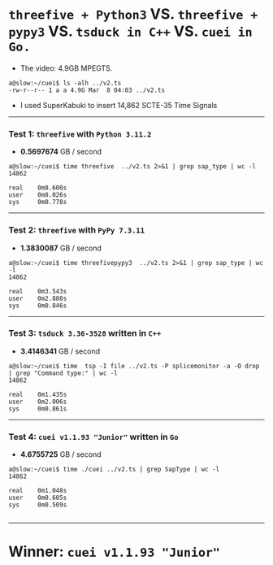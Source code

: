 #  `threefive + Python3` VS. `threefive + pypy3` VS. `tsduck in C++` VS. `cuei in Go.` 

* The video: 4.9GB MPEGTS. 

```rebol
a@slow:~/cuei$ ls -alh ../v2.ts
-rw-r--r-- 1 a a 4.9G Mar  8 04:03 ../v2.ts
```
* I used SuperKabuki to insert 14,862 SCTE-35 Time Signals
---  
### Test 1: `threefive` with `Python 3.11.2`

* __0.5697674__ GB / second

```smalltalk
a@slow:~/cuei$ time threefive  ../v2.ts 2>&1 | grep sap_type | wc -l
14862

real    0m8.600s
user    0m8.026s
sys     0m0.778s

```
---

### Test 2: `threefive` with `PyPy 7.3.11`

* __1.3830087__ GB / second

``` smalltalk
a@slow:~/cuei$ time threefivepypy3  ../v2.ts 2>&1 | grep sap_type | wc -l
14862

real    0m3.543s
user    0m2.880s
sys     0m0.846s
```

---
### Test 3: `tsduck 3.36-3528` written in `C++`

* __3.4146341__ GB / second
```smalltalk
a@slow:~/cuei$ time  tsp -I file ../v2.ts -P splicemonitor -a -O drop | grep "Command type:" | wc -l
14862

real    0m1.435s
user    0m2.006s
sys     0m0.861s
```
---


### Test 4: `cuei v1.1.93 "Junior"` written in `Go`

* __4.6755725__ GB / second

```smalltalk
a@slow:~/cuei$ time ./cuei ../v2.ts | grep SapType | wc -l
14862

real    0m1.048s
user    0m0.605s
sys     0m0.509s


```
---



# Winner: `cuei v1.1.93 "Junior"`


